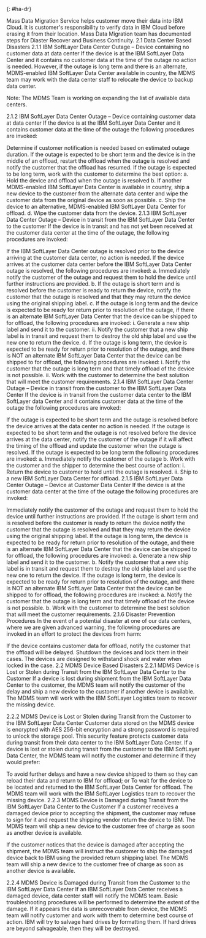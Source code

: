 {: #ha-dr}

Mass Data Migration Service helps customer move their data into IBM Cloud. It is customer's responsibility to verify data in IBM Cloud before erasing it from their location. Mass Data Migration team has documented steps for Diaster Recover and Business Continuity.
2.1 Data Center Based Disasters
2.1.1 IBM SoftLayer Data Center Outage – Device containing no customer data at data center
If the device is at the IBM SoftLayer Data Center and it contains no customer data at the time of the outage no action is needed. However, if the outage is long term and there is an alternate, MDMS-enabled IBM SoftLayer Data Center available in country, the MDMS team may work with the data center staff to relocate the device to backup data center.

Note: The MDMS Team is working on expanding the list of available data centers.

2.1.2 IBM SoftLayer Data Center Outage – Device containing customer data at data center
If the device is at the IBM SoftLayer Data Center and it contains customer data at the time of the outage the following procedures are invoked:

Determine if customer notification is needed based on estimated outage duration.
If the outage is expected to be short term and the device is in the middle of an offload, restart the offload when the outage is resolved and notify the customer that the offload has resumed.
If the outage is expected to be long term, work with the customer to determine the best option: a. Hold the device and offload when the outage is resolved b. If another MDMS-enabled IBM SoftLayer Data Center is available in country, ship a new device to the customer from the alternate data center and wipe the customer data from the original device as soon as possible. c. Ship the device to an alternative, MDMS-enabled IBM SoftLayer Data Center for offload. d. Wipe the customer data from the device.
2.1.3 IBM SoftLayer Data Center Outage – Device in transit from the IBM SoftLayer Data Center to the customer
If the device is in transit and has not yet been received at the customer data center at the time of the outage, the following procedures are invoked:

If the IBM SoftLayer Data Center outage is resolved prior to the device arriving at the customer data center, no action is needed.
If the device arrives at the customer data center before the IBM SoftLayer Data Center outage is resolved, the following procedures are invoked: a. Immediately notify the customer of the outage and request them to hold the device until further instructions are provided. b. If the outage is short term and is resolved before the customer is ready to return the device, notify the customer that the outage is resolved and that they may return the device using the original shipping label. c. If the outage is long term and the device is expected to be ready for return prior to resolution of the outage, if there is an alternate IBM SoftLayer Data Center that the device can be shipped to for offload, the following procedures are invoked: i. Generate a new ship label and send it to the customer. ii. Notify the customer that a new ship label is in transit and request them to destroy the old ship label and use the new one to return the device. d. If the outage is long term, the device is expected to be ready for return prior to resolution of the outage, and there is NOT an alternate IBM SoftLayer Data Center that the device can be shipped to for offload, the following procedures are invoked: i. Notify the customer that the outage is long term and that timely offload of the device is not possible. ii. Work with the customer to determine the best solution that will meet the customer requirements.
2.1.4 IBM SoftLayer Data Center Outage – Device in transit from the customer to the IBM SoftLayer Data Center
If the device is in transit from the customer data center to the IBM SoftLayer data Center and it contains customer data at the time of the outage the following procedures are invoked:

If the outage is expected to be short term and the outage is resolved before the device arrives at the data center no action is needed.
If the outage is expected to be short term and the outage is not resolved before the device arrives at the data center, notify the customer of the outage if it will affect the timing of the offload and update the customer when the outage is resolved.
If the outage is expected to be long term the following procedures are invoked: a. Immediately notify the customer of the outage b. Work with the customer and the shipper to determine the best course of action: i. Return the device to customer to hold until the outage is resolved. ii. Ship to a new IBM SoftLayer Data Center for offload.
2.1.5 IBM SoftLayer Data Center Outage – Device at Customer Data Center
If the device is at the customer data center at the time of the outage the following procedures are invoked:

Immediately notify the customer of the outage and request them to hold the device until further instructions are provided.
If the outage is short term and is resolved before the customer is ready to return the device notify the customer that the outage is resolved and that they may return the device using the original shipping label.
If the outage is long term, the device is expected to be ready for return prior to resolution of the outage, and there is an alternate IBM SoftLayer Data Center that the device can be shipped to for offload, the following procedures are invoked: a. Generate a new ship label and send it to the customer. b. Notify the customer that a new ship label is in transit and request them to destroy the old ship label and use the new one to return the device.
If the outage is long term, the device is expected to be ready for return prior to resolution of the outage, and there is NOT an alternate IBM SoftLayer Data Center that the device can be shipped to for offload, the following procedures are invoked: a. Notify the customer that the outage is long term and that timely offload of the device is not possible. b. Work with the customer to determine the best solution that will meet the customer requirements.
2.1.6 Disaster Prevention Procedures
In the event of a potential disaster at one of our data centers, where we are given advanced warning, the following procedures are invoked in an effort to protect the devices from harm:

If the device contains customer data for offload, notify the customer that the offload will be delayed.
Shutdown the devices and lock them in their cases. The devices are designed to withstand shock and water when locked in the case.
2.2 MDMS Device Based Disasters
2.2.1 MDMS Device is Lost or Stolen during Transit from the IBM SoftLayer Data Center to the Customer
If a device is lost during shipment from the IBM SoftLayer Data Center to the customer, the MDMS team will notify the customer of the delay and ship a new device to the customer if another device is available. The MDMS team will work with the IBM SoftLayer Logistics team to recover the missing device.

2.2.2 MDMS Device is Lost or Stolen during Transit from the Customer to the IBM SoftLayer Data Center
Customer data stored on the MDMS device is encrypted with AES 256-bit encryption and a strong password is required to unlock the storage pool. This security feature protects customer data during transit from their data center to the IBM SoftLayer Data Center. If a device is lost or stolen during transit from the customer to the IBM SoftLayer Data Center, the MDMS team will notify the customer and determine if they would prefer:

To avoid further delays and have a new device shipped to them so they can reload their data and return to IBM for offload; or
To wait for the device to be located and returned to the IBM SoftLayer Data Center for offload.
The MDMS team will work with the IBM SoftLayer Logistics team to recover the missing device.
2.2.3 MDMS Device is Damaged during Transit from the IBM SoftLayer Data Center to the Customer
If a customer receives a damaged device prior to accepting the shipment, the customer may refuse to sign for it and request the shipping vendor return the device to IBM. The MDMS team will ship a new device to the customer free of charge as soon as another device is available.

If the customer notices that the device is damaged after accepting the shipment, the MDMS team will instruct the customer to ship the damaged device back to IBM using the provided return shipping label. The MDMS team will ship a new device to the customer free of charge as soon as another device is available.

2.2.4 MDMS Device is Damaged during Transit from the Customer to the IBM SoftLayer Data Center
If an IBM SoftLayer Data Center receives a damaged device, data center staff will notify the MDMS team. Basic troubleshooting procedures will be performed to determine the extent of the damage. If it appears the data is unrecoverable from device, the MDMS team will notify customer and work with them to determine best course of action. IBM will try to salvage hard drives by formatting them. If hard drives are beyond salvageable, then they will be destroyed.
